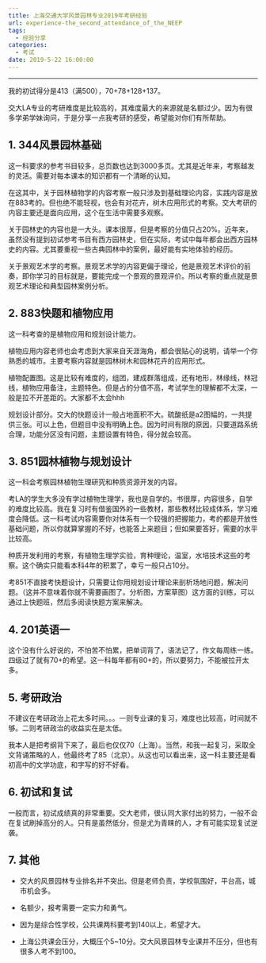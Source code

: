 ```yaml
---
title: 上海交通大学风景园林专业2019年考研经验
url: experience-the_second_attendance_of_the_NEEP
tags:
  - 经验分享
categories:
  - 考试
date: 2019-5-22 16:00:00
---
```


* * *

我的初试得分是413（满500），70+78+128+137。

交大LA专业的考研难度是比较高的，其难度最大的来源就是名额过少。因为有很多学弟学妹询问，于是分享一点我考研的感受，希望能对你们有所帮助。

## 1. 344风景园林基础

这一科要求的参考书目较多，总页数也达到3000多页。尤其是近年来，考察越发的灵活。需要对每本课本的知识都有一个清晰的认知。

在这其中，关于园林植物学的内容考察一般只涉及到基础理论内容，实践内容是放在883考的。但也绝不能轻视，也会有对花卉，树木应用形式的考察。交大考研的内容主要还是面向应用，这个在生活中需要多观察。

关于园林史的内容也是一大头。课本很厚，但是考察的分值只占20%。近年来，虽然没有提到初试参考书目有西方园林史，但在实际，考试中每年都会出西方园林史的内容。尤其要重视一些古典园林中的案例，最好能有实地体验的经历。

关于景观艺术学的考察。景观艺术学的内容更偏于理论，他是景观艺术评价的前奏，即你学习的目标就是，要能完成一个景观的景观评价。所以考察的重点就是景观艺术理论和典型园林案例分析。

## 2. 883快题和植物应用

这一科考查的是植物应用和规划设计能力。

植物应用内容老师也会考虑到大家来自天涯海角，都会很贴心的说明，请举一个你熟悉的城市。主要考察内容就是园林树木和园林花卉的应用形式。

植物配置图。这是比较有难度的，组团，建成群落组成，还有地形，林缘线，林冠线，植物应用备注，主题特色。但是占的分值不高，考试学生的理解都不太深，一般是拉不开差距的。大家都不太会hhh

规划设计部分。交大的快题设计一般占地面积不大。硫酸纸是a2图幅的，一共提供三张。可以上色，但题目中没有明确上色。因为时间有限的原因，只要道路系统合理，功能分区没有问题，主题设置有特色，得分就会较高。

## 3. 851园林植物与规划设计

这一科会考察园林植物生理研究和种质资源开发的内容。

考LA的学生大多没有学过植物生理学，我也是自学的。书很厚，内容很多，自学的难度比较高。我在复习时有借鉴国外的一些教材，那些教材比较成体系，学习难度会降低。这一科考试内容需要你对体系有一个较强的把握能力，考的都是开放性基础问题，所以你就算掌握的不好，也能答上来题目；但如果要答好，需要的水平比较高。

种质开发利用的考察，有植物生理学实验，育种理论，温室，水培技术这些的考察。这个确实只能看本科4年的积累了，幸亏一般只占10分。

考851不直接考快题设计，只需要让你用规划设计理论来剖析场地问题，解决问题。（这并不意味着你就不需要画图了。分析图，方案草图）这方面的训练，可以通过上快题班，然后多阅读快题方案来解决。

## 4. 201英语一

这个没有什么好说的，不怕苦不怕累，把单词背了，语法记了，作文每周练一练。四级过了就有70+的希望。这一科每年都有80+的，所以要努力，不能被拉开太多。

## 5. 考研政治

不建议在考研政治上花太多时间。。。一则专业课的复习，难度也比较高，时间就不够。二则考研政治的收益实在是太低。

我本人是把考纲背下来了，最后也仅仅70（上海）。当然，和我一起复习，采取全文背诵策略的人，他最终考了85（北京）。从这也可以看出来，这一科主要还是看初高中的文学功底，和字写的好不好看。

## 6. 初试和复试

一般而言，初试成绩真的非常重要。交大老师，很认同大家付出的努力，一般不会在复试刷掉高分的人。只有是虽然低分，但是尤为青睐的人，才有可能实现复试逆袭。

## 7. 其他

- 交大的风景园林专业排名并不突出。但是老师负责，学校氛围好，平台高，城市机会多。

- 名额少，报考需要一定实力和勇气。

- 因为是综合性学校，公共课两科要考到140以上，希望才大。

- 上海公共课会压分，大概压个5~10分。交大风景园林专业课并不压分，但也有很多人考不到100。
